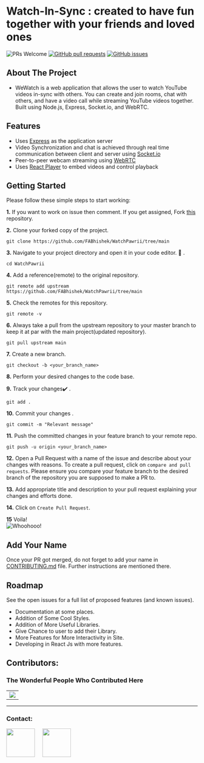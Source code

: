 # Watch-In-Sync : created to have fun together with your friends and loved ones

<img src="https://img.shields.io/badge/PRs-welcome-brightgreen.svg?style=for-the-badge" alt="PRs Welcome" /> <a href="https://github.com/agamjotsingh18/pollitup/pulls" target="_blank"><img alt="GitHub pull requests" src="https://img.shields.io/github/issues-pr/FABhishek/WatchPawrii?style=for-the-badge" /></a> <a href="https://github.com/FABhishek/WatchPawrii/issues" target="_blank"><img alt="GitHub issues" src="https://img.shields.io/github/issues/FABhishek/WatchPawrii?style=for-the-badge" /></a> <a href="https://github.com/FABhishek/WatchPawrii/blob/master/README.md#contributors-" target="_blank"></a>

## About The Project
- WeWatch is a web application that allows the user to watch YouTube videos in-sync with others. You can create and join rooms, chat with others, and have a video call while streaming YouTube videos together. Built using Node.js, Express, Socket.io, and WebRTC.

## Features
- Uses [Express](https://expressjs.com) as the application server
- Video Synchronization and chat is achieved through real time communication between client and server using [Socket.io](https://socket.io/)
- Peer-to-peer webcam streaming using [WebRTC](https://webrtc.org/)
- Uses [React Player](https://www.npmjs.com/package/react-player) to embed videos and control playback

## Getting Started
Please follow these simple steps to start working:<br>

**1.**  If you want to work on issue then comment. If you get assigned, Fork [this](https://github.com/FABhishek/WatchPawrii/tree/main) repository.

**2.**  Clone your forked copy of the project.

```
git clone https://github.com/FABhishek/WatchPawrii/tree/main
```

**3.** Navigate to your project directory and open it in your code editor. :file_folder: .

```
cd WatchPawrii
```

**4.** Add a reference(remote) to the original repository.

```
git remote add upstream https://github.com/FABhishek/WatchPawrii/tree/main
```

**5.** Check the remotes for this repository.
```
git remote -v
```

**6.** Always take a pull from the upstream repository to your master branch to keep it at par with the main project(updated repository).

```
git pull upstream main
```

**7.** Create a new branch.

```
git checkout -b <your_branch_name>
```

**8.** Perform your desired changes to the code base.


**9.** Track your changes:heavy_check_mark: .

```
git add . 
```

**10.** Commit your changes .

```
git commit -m "Relevant message"
```

**11.** Push the committed changes in your feature branch to your remote repo.
```
git push -u origin <your_branch_name>
```

**12.** Open a Pull Request with a name of the issue and describe about your changes with reasons. To create a pull request, click on `compare and pull requests`. Please ensure you compare your feature branch to the desired branch of the repository you are supposed to make a PR to.


**13.** Add appropriate title and description to your pull request explaining your changes and efforts done.


**14.** Click on `Create Pull Request`.


**15** Voila!<br>
![Whoohooo!](https://media3.giphy.com/media/sgswHaZw5yklq/giphy.gif?cid=ecf05e4752791acvsi719im8d4lib8z33uxbga6secdplwq2&rid=giphy.gif)

## Add Your Name
Once your PR got merged, do not forget to add your name in [CONTRIBUTING.md](https://github.com/FABhishek/WatchPawrii/tree/main/CONTRIBUTING.md) file. 
Further instructions are mentioned there.

## Roadmap
See the open issues for a full list of proposed features (and known issues).<br>

 - Documentation at some places.<br>
 - Addition of Some Cool Styles.<br>
 - Addition of More Useful Libraries.<br>
 - Give Chance to user to add their Library.<br>
 - More Features for More Interactivity in Site.<br>
 - Developing in React Js with more features.<br>

## Contributors:
### The Wonderful People Who Contributed Here
<table>
	<tr>
		<td>
			<a href="https://github.com/FABhishek/WatchPawrii/graphs/contributors">
  				<img src="https://contrib.rocks/image?repo=FABhishek/WatchPawrii" />
			</a>
		</td>
	</tr>
</table>



<hr>
<p align="left">
<h3 align="left">Contact:</h3>
<a href="https://www.linkedin.com/in/aman-bisht-ba1934182/" target="blank"><img align="center" src="https://img.icons8.com/bubbles/100/000000/linkedin.png" height="75" width="75" /></a>&nbsp;&nbsp;&nbsp;&nbsp;
<a href="mailto:bishtaman1111@gmail.com" target="blank"><img align="center" src="https://img.icons8.com/bubbles/100/000000/email.png" height="75" width="75" /></a>&nbsp;&nbsp;&nbsp;&nbsp;
</p>
</hr>
